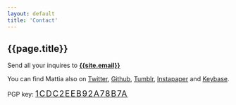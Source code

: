 ```yaml
---
layout: default
title: 'Contact'
---
```


## {{page.title}}

Send all your inquires to **[{{site.email}}](mailto:{{site.email}})** 

You can find Mattia also on [Twitter](https://twitter.com/__zool), [Github](https://github.com/mrzool "Github"), [Tumblr](http://zoolnotes.tumblr.com/ "Tumblr"), [Instapaper](https://www.instapaper.com/p/__zool "Instapaper") and [Keybase](https://keybase.io/zool "Keybase").

PGP key: <span class="monospace" style="font-size: 1.3em; letter-spacing: .1em">[1CDC2EEB92A78B7A](https://keybase.io/zool/key.asc)
